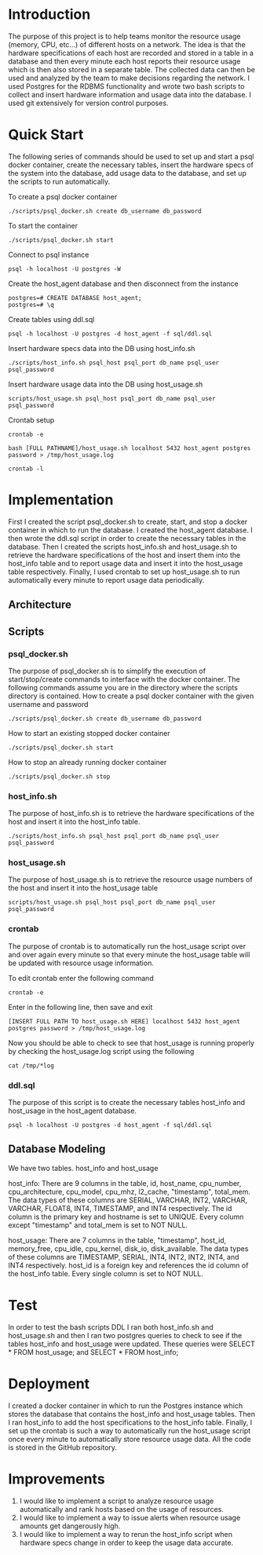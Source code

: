 # Introduction

The purpose of this project is to help teams monitor the resource usage (memory, CPU, etc…) of different hosts on a network. The idea is that the hardware specifications of each host are recorded and stored in a table in a database and then every minute each host reports their resource usage which is then also stored in a separate table. The collected data can then be used and analyzed by the team to make decisions regarding the network. I used Postgres for the RDBMS functionality and wrote two bash scripts to collect and insert hardware information and usage data into the database. I used git extensively for version control purposes.

# Quick Start

The following series of commands should be used to set up and start a psql docker container, create the necessary tables, insert the hardware specs of the system into the database, add usage data to the database, and set up the scripts to run automatically.

To create a psql docker container
```
./scripts/psql_docker.sh create db_username db_password
```
To start the container
```
./scripts/psql_docker.sh start
```
Connect to psql instance
```
psql -h localhost -U postgres -W
```
Create the host_agent database and then disconnect from the instance
```
postgres=# CREATE DATABASE host_agent;
postgres=# \q
```
Create tables using ddl.sql
```
psql -h localhost -U postgres -d host_agent -f sql/ddl.sql
```
Insert hardware specs data into the DB using host_info.sh
```
./scripts/host_info.sh psql_host psql_port db_name psql_user psql_password
```
Insert hardware usage data into the DB using host_usage.sh
```
scripts/host_usage.sh psql_host psql_port db_name psql_user psql_password
```
Crontab setup
```
crontab -e

bash [FULL PATHNAME]/host_usage.sh localhost 5432 host_agent postgres password > /tmp/host_usage.log

crontab -l
```

# Implementation

First I created the script psql_docker.sh to create, start, and stop a docker container in which to run the database. I created the host_agent database. I then wrote the ddl.sql script in order to create the necessary tables in the database. Then I created the scripts host_info.sh and host_usage.sh to retrieve the hardware specifications of the host and insert them into the host_info table and to report usage data and insert it into the host_usage table respectively. Finally, I used crontab to set up host_usage.sh to run automatically every minute to report usage data periodically.

## Architecture

## Scripts

### psql_docker.sh
The purpose of psql_docker.sh is to simplify the execution of start/stop/create commands to interface with the docker container. The following commands assume you are in the directory where the scripts directory is contained.
How to create a psql docker container with the given username and password
```
./scripts/psql_docker.sh create db_username db_password
```
How to start an existing stopped docker container
```
./scripts/psql_docker.sh start
```
How to stop an already running docker container
```
./scripts/psql_docker.sh stop
```

### host_info.sh
The purpose of host_info.sh is to retrieve the hardware specifications of the host and insert it into the host_info table. 
```
./scripts/host_info.sh psql_host psql_port db_name psql_user psql_password
```

### host_usage.sh
The purpose of host_usage.sh is to retrieve the resource usage numbers of the host and insert it into the host_usage table
```
scripts/host_usage.sh psql_host psql_port db_name psql_user psql_password
```

### crontab
The purpose of crontab is to automatically run the host_usage script over and over again every minute so that every minute the host_usage table will be updated with resource usage information.

To edit crontab enter the following command
```
crontab -e
```
Enter in the following line, then save and exit
```
[INSERT FULL PATH TO host_usage.sh HERE] localhost 5432 host_agent postgres password > /tmp/host_usage.log
```
Now you should be able to check to see that host_usage is running properly by checking the host_usage.log script using the following
```
cat /tmp/*log
```

### ddl.sql
The purpose of this script is to create the necessary tables host_info and host_usage in the host_agent database.
```
psql -h localhost -U postgres -d host_agent -f sql/ddl.sql
```

## Database Modeling 
We have two tables. host_info and host_usage

host_info: There are 9 columns in the table, id, host_name, cpu_number, cpu_architecture, cpu_model, cpu_mhz, l2_cache, "timestamp", total_mem. The data types of these columns are SERIAL, VARCHAR, INT2, VARCHAR, VARCHAR, FLOAT8, INT4, TIMESTAMP, and INT4 respectively. The id column is the primary key and hostname is set to UNIQUE. Every column except "timestamp" and total_mem is set to NOT NULL.

host_usage: There are 7 columns in the table, "timestamp", host_id, memory_free, cpu_idle, cpu_kernel, disk_io, disk_available. The data types of these columns are TIMESTAMP, SERIAL, INT4, INT2, INT2, INT4, and INT4 respectively. host_id is a foreign key and references the id column of the host_info table. Every single column is set to NOT NULL.

# Test
In order to test the bash scripts DDL I ran both host_info.sh and host_usage.sh and then I ran two postgres queries to check to see if the tables host_info and host_usage were updated. These queries were SELECT * FROM host_usage; and SELECT * FROM host_info;

# Deployment
I created a docker container in which to run the Postgres instance which stores the database that contains the host_info and host_usage tables. Then I ran host_info to add the host specifications to the host_info table. Finally, I set up the crontab is such a way to automatically run the host_usage script once every minute to automatically store resource usage data. All the code is stored in the GitHub repository. 

# Improvements
1. I would like to implement a script to analyze resource usage automatically and rank hosts based on the usage of resources.
2. I would like to implement a way to issue alerts when resource usage amounts get dangerously high.
3. I would like to implement a way to rerun the host_info script when hardware specs change in order to keep the usage data accurate.
